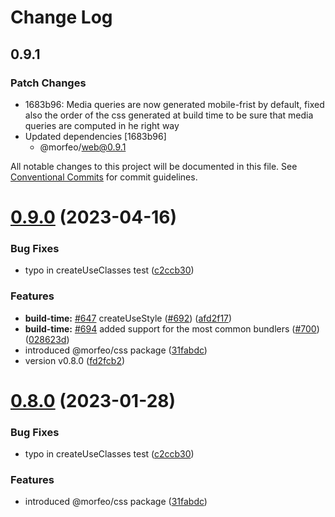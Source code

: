 # Change Log

## 0.9.1

### Patch Changes

- 1683b96: Media queries are now generated mobile-frist by default, fixed also the order of the css generated at build time to be sure that media queries are computed in he right way
- Updated dependencies [1683b96]
  - @morfeo/web@0.9.1

All notable changes to this project will be documented in this file.
See [Conventional Commits](https://conventionalcommits.org) for commit guidelines.

# [0.9.0](https://github.com/morfeojs/morfeo/compare/v0.7.0...v0.9.0) (2023-04-16)

### Bug Fixes

- typo in createUseClasses test ([c2ccb30](https://github.com/morfeojs/morfeo/commit/c2ccb30e59638121ab5bffe2e069938289f58da0))

### Features

- **build-time:** [#647](https://github.com/morfeojs/morfeo/issues/647) createUseStyle ([#692](https://github.com/morfeojs/morfeo/issues/692)) ([afd2f17](https://github.com/morfeojs/morfeo/commit/afd2f17813a489789a601be0ab58e78c9e13ceb6))
- **build-time:** [#694](https://github.com/morfeojs/morfeo/issues/694) added support for the most common bundlers ([#700](https://github.com/morfeojs/morfeo/issues/700)) ([028623d](https://github.com/morfeojs/morfeo/commit/028623d203c1fec9c4c943f261d199e67017c16f))
- introduced @morfeo/css package ([31fabdc](https://github.com/morfeojs/morfeo/commit/31fabdcdc49364219c2bc9686824e9fefd2e0492))
- version v0.8.0 ([fd2fcb2](https://github.com/morfeojs/morfeo/commit/fd2fcb2778aa1f37ade15570926441a706cb945f))

# [0.8.0](https://github.com/morfeojs/morfeo/compare/v0.7.0...v0.8.0) (2023-01-28)

### Bug Fixes

- typo in createUseClasses test ([c2ccb30](https://github.com/morfeojs/morfeo/commit/c2ccb30e59638121ab5bffe2e069938289f58da0))

### Features

- introduced @morfeo/css package ([31fabdc](https://github.com/morfeojs/morfeo/commit/31fabdcdc49364219c2bc9686824e9fefd2e0492))
